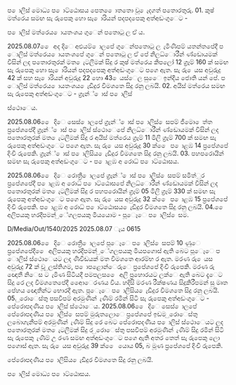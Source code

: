 ප ොලිස් මොධ්‍ය ප ොට්ඨොසය පෙත ෙොතතො වූ ෙැදගත් පතොරතුරු. 01. කුෂ් මත්රෙය සමඟ සැ රුපෙකු හො සැ ොරියන් පදපදපෙකු අත්අඩංගුෙට -

ප ොලිස් මත්රෙය ොයතංශය ගුෙන් පතොටු ල ඒ ය.

2025.08.07 ෙෙ අද දිෙ අළුයම් ොලපේ ගුෙන්පතොටු ල ැමිණීපම් යතන්තපේදී ප ොලිස් මත්රෙය ොයතංශපේ ගුෙන් පතොටු ල ඒ පේ නිලධ්‍ොරීන් ණ්ඩොයමක් විසින් ලද පතොරතුරක් මත ෙැටලීමක් සිදු ර කුෂ් මත්රෙය කිපලෝ 12 ග්‍රෑම් 160 ක් සමඟ සැ රුපෙකු හො සැ ොරියන් පදපදපෙකු අත්අඩංගුෙට පගෙ ඇත. සැ රු ෙයස අවුරුදු 42 ක් සහ සැ ොරියන් අවුරුදු 22 හො 43 ෙයස්ෙල සුෙෙ ඉන්දීය ජොති යන් පේ. ප ොලිස් මත්රෙය ොයතංශය ෙැඩිදුර විමශතෙ සිදු රනු ලබයි. 02. අයිස් මත්රෙය සමඟ සැ රුපෙකු අත්අඩංගුෙට - ග්‍රෑන්් ොස් ප ොලිස්

ස්ථොෙය.

2025.08.06 ෙෙ දිෙ සෙස් ොලපේ ග්‍රෑන්් ොස් ප ොලිස් ෙසපම් ජීමො ෙත්ත ප්‍රපේශපේදී ග්‍රෑන්් ොස් ප ොලිස් ස්ථොෙපේ නිලධ්‍ොරීන් ණ්ඩොයමක් විසින් ලද පතොරතුරක් මත ෙැටලීමක් සිදු ර අයිස් මත්රෙය ග්‍රෑම් 11 මිලි ග්‍රෑම් 700 ක් සමඟ සැ රුපෙකු අත්අඩංගුෙට පගෙ ඇත. සැ රු ෙයස අවුරුදු 30 ක් ෙෙ ප ොළඹ 14 ප්‍රපේශපේ දිංචි රුපෙකි. ග්‍රෑන්් ොස් ප ොලිසිය ෙැඩිදුර විමශතෙ සිදු රනු ලබයි. 03. පහපරොයින් සමඟ සැ රුපෙකු අත්අඩංගුෙට - ප ොළඹ අ රොධ්‍ ප ොට්ඨොසය.

2025.08.06 ෙෙ දිෙ රොත්‍රී ොලපේ ග්‍රෑන්් ොස් ප ොලිස් ෙසපම් සමිත්ුර ප්‍රපේශපේදී ප ොළඹ අ රොධ්‍ ප ොට්ඨොසපේ නිලධ්‍ොරීන් ණ්ඩොයමක් විසින් ලද පතොරතුරක් මත ෙැටලීමක් සිදු ර පහපරොයින් ග්‍රෑම් 05 මිලි ග්‍රෑම් 330 ක් සමඟ සැ රුපෙකු අත්අඩංගුෙට පගෙ ඇත. සැ රු ෙයස අවුරුදු 32 ක් ෙෙ ප ොළඹ 15 ප්‍රපේශපේ දිංචි රුපෙකි. ප ොළඹ අ රොධ්‍ ප ොට්ඨොසය ෙැඩිදුර විමශතෙ සිදු රනු ලබයි. 04. ෙෙ අලිපයකු හරදීපමන් ුේගලපයකු මියයොම - පූෙෑෙ ප ොලිස් ෙසම.

D/Media/Out/1540/2025 2025.08.07 ැය 0615

2025.08.06 ෙෙ දිෙ රොත්‍රී ොලපේ පූෙෑෙ ප ොලිස් ෙසපම් 10 ණුෙ ප්‍රපේශපේදී ෙෙ අලිපයකු හරදීපමන් ුේගලපයකු මියපගොස් ඇති බෙට පූෙෑෙ ප ොලිස් ස්ථොෙයට ලද ණිවිඩයක් මත විමශතෙ ආරම්භ ර ඇත. මරණ රු ෙයස අවුරුදු 72 ක් වූ ුලස්තිගම, ප ොපළොන්ෙරුෙ ප්‍රපේශපේ දිංචි රුපෙකි. මරණ රු ඥොතී නිෙස ට ැමිණ සිටියදී පමපලස ෙෙ අලි ප්‍රහොරයට ලක්ෙ ඇති බෙට දැෙට සිදු රෙ ලද විමශතෙපේදී අෙොෙරණය විය. හදිසි මරණ රීක්ෂණය සිදුකිරීපමන් සු මෘත පේහය ඥොතීන්ට භොරදී ඇත. පූෙෑෙ ප ොලිසිය ෙැඩිදුර විමශතෙ සිදු රනු ලබයි. 05. ුරොෙස්තු පසවීපම් අරමුණින් ැණීම් රමින් සිටි සැ රුපෙකු අත්අඩංගුෙට - පේරොපදණිය ප ොලිස් ස්ථොෙය. 2025.08.06 ෙෙ දිෙ සෙස් ොලපේ පේරොපදණිය ප ොලිස් ෙසපම් මුරුතලොෙ ප්‍රපේශපේ ඉඩම ුරොෙස්තු ලබොගැනීපම් අරමුණින් ැණීම් සිදු රෙ බෙට පේරොපදණිය ප ොලිස් ස්ථොෙයට ලද පතොරතුරක් මත ෙැටලීමක් සිදු ර ුරොෙස්තු පසවීපම් අරමුණින් ැණීම් සිදු රමින් සිටි සැ රුපෙකු ැණීම් උ රණ සමඟ අත්අඩංගුෙට පගෙ ඇති අතර තෙත් සැ රුපෙකු ලො පගොස් ඇත. සැ රු ෙයස අවුරුදු 39 ක් ෙෙ යොය 05, බ මූණ ප්‍රපේශපේ දිංචි රුපෙකි.

පේරොපදණිය ප ොලිසිය ෙැඩිදුර විමශතෙ සිදු රනු ලබයි.

ප ොලිස් මොධ්‍ය ප ොට්ඨොසය.